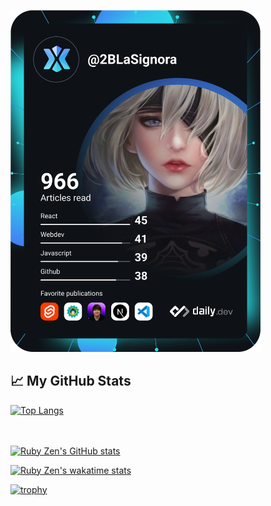 <a href="https://app.daily.dev/2BLaSignora"><img src="https://github.com/ruby-rust-perl/ruby-rust-perl/blob/main/devcard.svg" width="400" alt="Nivetha Thomas's DevCard"/></a>

## &#x1f4c8; My GitHub Stats

[![Top Langs](https://github-readme-stats.vercel.app/api/top-langs/?username=SuzunaMinami&hide=java,html,css&theme=tokyonight&show_icons=true)](https://github.com/anuraghazra/github-readme-stats)<br/><br/><br/>
<!--<a href="https://app.daily.dev/2BLaSignora"><img src="https://api.daily.dev/devcards/ecf7521eb5174678842c1011578278b2.png?r=iol" width="400" alt="La Signora's Dev Card"/></a><br/><br/><br/>-->
[![Ruby Zen's GitHub stats](https://github-readme-stats.vercel.app/api?username=SuzunaMinami&theme=cobalt&show_icons=true)](https://github.com/anuraghazra/github-readme-stats)

[![Ruby Zen's wakatime stats](https://github-readme-stats.vercel.app/api/wakatime?username=python_clojure&theme=buefy&show_icons=true)](https://github.com/anuraghazra/github-readme-stats)

[![trophy](https://github-profile-trophy.vercel.app/?username=SuzunaMinami&theme=dracula&column=7&show_icons=true)](https://github.com/ryo-ma/github-profile-trophy)
